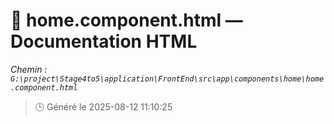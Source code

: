 # 📄 home.component.html — Documentation HTML
*Chemin : `G:\project\Stage4to5\application\FrontEnd\src\app\components\home\home.component.html`*

> 🕒 Généré le 2025-08-12 11:10:25

